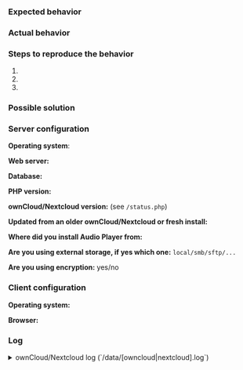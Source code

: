 <!--
This is the issue tracker of Audio Player. Thanks for reporting issues!

To make it possible for us to help you please fill out below information carefully.
--> 
### Expected behavior


### Actual behavior


### Steps to reproduce the behavior
1. 
2. 
3. 

### Possible solution


### Server configuration
**Operating system**:


**Web server:**


**Database:**


**PHP version:**


**ownCloud/Nextcloud version:** (see `/status.php`)


**Updated from an older ownCloud/Nextcloud or fresh install:**


**Where did you install Audio Player from:**


**Are you using external storage, if yes which one:** `local/smb/sftp/...`


**Are you using encryption:** yes/no


### Client configuration
**Operating system:**


**Browser:**


### Log
<details>
<summary>ownCloud/Nextcloud log (`/data/[owncloud|nextcloud].log`)</summary>
```
Insert your ownCloud/Nextcloud log here
```
</details>
